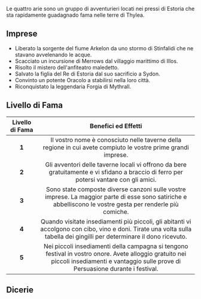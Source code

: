 Le quattro arie sono un gruppo di avventurieri locati nei pressi di Estoria che sta rapidamente guadagnado fama nelle terre di Thylea.

## Imprese

- Liberato la sorgente del fiume Arkelon da uno stormo di Stinfalidi che ne stavano avvelenando le acque.
- Scacciato un incursione di Merrows dal villaggio marittimo di Illos.
- Risolto il mistero dell'anfiteatro maledetto.
- Salvato la figlia del Re di Estoria dal suo sacrificio a Sydon.
- Convinto un potente Oracolo a stabilirsi nella loro città.
- Riconquistato la leggendaria Forgia di Mythrall.

## Livello di Fama

| Livello di Fama |                                                                                   Benefici ed Effetti                                                                                    |
| :-------------: | :--------------------------------------------------------------------------------------------------------------------------------------------------------------------------------------: |
|      **1**      |                                      Il vostro nome è conosciuto nelle taverne della regione in cui avete compiuto le vostre prime grandi imprese.                                       |
|      **2**      |                          Gli avventori delle taverne locali vi offrono da bere gratuitamente e vi sfidano a braccio di ferro per potersi vantare con gli amici.                          |
|      **3**      |                Sono state composte diverse canzoni sulle vostre imprese. La maggior parte di esse sono satiriche e abbelliscono le vostre gesta per renderle più comiche.                |
|      **4**      |         Quando visitate insediamenti più piccoli, gli abitanti vi accolgono con cibo, vino e doni. Tirate una volta sulla tabella dei gingilli per determinare il dono ricevuto.         |
|      **5**      | Nei piccoli insediamenti della campagna si tengono festival in vostro onore. Avete alloggio gratuito nei piccoli insediamenti e vantaggio sulle prove di Persuasione durante i festival. |
## Dicerie
